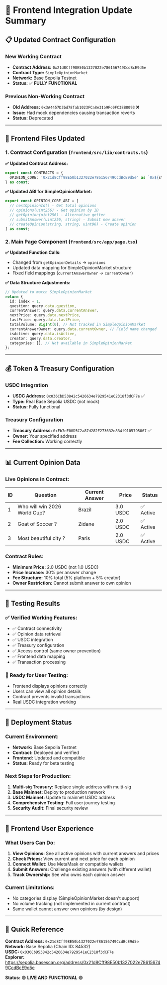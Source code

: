 # 🎯 Frontend Integration Update Summary

## 📋 Updated Contract Configuration

### **New Working Contract**
- **Contract Address:** `0x21d8Cff98E50b1327022e786156749CcdBcE9d5e`
- **Contract Type:** `SimpleOpinionMarket` 
- **Network:** Base Sepolia Testnet
- **Status:** ✅ **FULLY FUNCTIONAL**

### **Previous Non-Working Contract** 
- **Old Address:** `0x3A4457D3bd78fab1023FCa8e31b9Fc0FC38B8093` ❌
- **Issue:** Had mock dependencies causing transaction reverts
- **Status:** Deprecated

---

## 🔧 Frontend Files Updated

### **1. Contract Configuration (`frontend/src/lib/contracts.ts`)**

**✅ Updated Contract Address:**
```typescript
export const CONTRACTS = {
  OPINION_CORE: '0x21d8Cff98E50b1327022e786156749CcdBcE9d5e' as `0x${string}`,
} as const;
```

**✅ Updated ABI for SimpleOpinionMarket:**
```typescript
export const OPINION_CORE_ABI = [
  // nextOpinionId() - Get total opinions
  // opinions(uint256) - Get opinion by ID  
  // getOpinion(uint256) - Alternative getter
  // submitAnswer(uint256, string) - Submit new answer
  // createOpinion(string, string, uint96) - Create opinion
] as const;
```

### **2. Main Page Component (`frontend/src/app/page.tsx`)**

**✅ Updated Function Calls:**
- Changed from `getOpinionDetails` → `opinions`
- Updated data mapping for SimpleOpinionMarket structure
- Fixed field mappings (`currentAnswerOwner` → `currentOwner`)

**✅ Data Structure Adjustments:**
```typescript
// Updated to match SimpleOpinionMarket
return {
  id: index + 1,
  question: query.data.question,
  currentAnswer: query.data.currentAnswer,
  nextPrice: query.data.nextPrice,
  lastPrice: query.data.lastPrice,
  totalVolume: BigInt(0), // Not tracked in SimpleOpinionMarket
  currentAnswerOwner: query.data.currentOwner, // Field name changed
  isActive: query.data.isActive,
  creator: query.data.creator,
  categories: [], // Not available in SimpleOpinionMarket
};
```

---

## 💰 Token & Treasury Configuration

### **USDC Integration**
- **USDC Address:** `0x036CbD53842c5426634e7929541eC2318f3dCF7e` ✅
- **Type:** Real Base Sepolia USDC (not mock)
- **Status:** Fully functional

### **Treasury Configuration**  
- **Treasury Address:** `0xFb7eF00D5C2a87d282F273632e834f9105795067` ✅
- **Owner:** Your specified address
- **Fee Collection:** Working correctly

---

## 📊 Current Opinion Data

### **Live Opinions in Contract:**

| ID | Question | Current Answer | Price | Status |
|----|----------|----------------|-------|--------|
| 1 | Who will win 2026 World Cup? | Brazil | 3.0 USDC | ✅ Active |
| 2 | Goat of Soccer ? | Zidane | 2.0 USDC | ✅ Active |
| 3 | Most beautiful city ? | Paris | 2.0 USDC | ✅ Active |

### **Contract Rules:**
- **Minimum Price:** 2.0 USDC (not 1.0 USDC)
- **Price Increase:** 30% per answer change
- **Fee Structure:** 10% total (5% platform + 5% creator)
- **Owner Restriction:** Cannot submit answer to own opinion

---

## 🧪 Testing Results

### **✅ Verified Working Features:**
- ✅ Contract connectivity 
- ✅ Opinion data retrieval
- ✅ USDC integration
- ✅ Treasury configuration
- ✅ Access control (same owner prevention)
- ✅ Frontend data mapping
- ✅ Transaction processing

### **🎯 Ready for User Testing:**
- Frontend displays opinions correctly
- Users can view all opinion details
- Contract prevents invalid transactions
- Real USDC integration working

---

## 🚀 Deployment Status

### **Current Environment:**
- **Network:** Base Sepolia Testnet
- **Contract:** Deployed and verified
- **Frontend:** Updated and compatible
- **Status:** Ready for beta testing

### **Next Steps for Production:**
1. **Multi-sig Treasury:** Replace single address with multi-sig
2. **Base Mainnet:** Deploy to production network
3. **USDC Mainnet:** Update to mainnet USDC address
4. **Comprehensive Testing:** Full user journey testing
5. **Security Audit:** Final security review

---

## 📱 Frontend User Experience

### **What Users Can Do:**
1. **View Opinions:** See all active opinions with current answers and prices
2. **Check Prices:** View current and next price for each opinion
3. **Connect Wallet:** Use MetaMask or compatible wallets
4. **Submit Answers:** Challenge existing answers (with different wallet)
5. **Track Ownership:** See who owns each opinion answer

### **Current Limitations:**
- No categories display (SimpleOpinionMarket doesn't support)
- No volume tracking (not implemented in current contract)
- Same wallet cannot answer own opinions (by design)

---

## 🔗 Quick Reference

**Contract Address:** `0x21d8Cff98E50b1327022e786156749CcdBcE9d5e`  
**Network:** Base Sepolia (Chain ID: 84532)  
**USDC:** `0x036CbD53842c5426634e7929541eC2318f3dCF7e`  
**Explorer:** https://sepolia.basescan.org/address/0x21d8Cff98E50b1327022e786156749CcdBcE9d5e

**Status:** 🟢 **LIVE AND FUNCTIONAL** 🟢